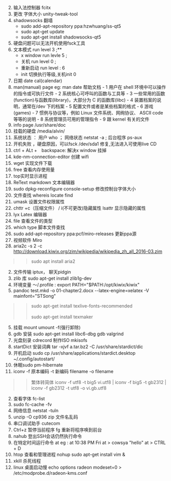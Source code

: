 2. 输入法控制器 fcitx
5. 更改 字体大小 unity-tweak-tool
6. shadowsocks 翻墙 
	- sudo add-apt-repository ppa:hzwhuang/ss-qt5
	- sudo apt-get update
	- sudo apt-get install shadowsocks-qt5
7. 硬盘问题可以无法开机使用fsck工具
9. 文本模式 run level 3 ;**
	 - x window run levle 5 ; 
	 - 关机 run level 0 ;
	 - 重新启动 run level : 6
	 - init 切换执行等级,关机init 0
11. 日期 date cal(calendar)
13.  man(manual) page eg: man date 帮助文档
	-  1 用户在 shell 环境中可以操作的指令或可执行文件
	-  2 系统核心可呼叫的函数与工具等
	-  3 一些常用的函数(function)与函数库(library)，大部分为 C 的函数库(libc)
	-  4 装置档案的说明，通常在/dev 下的档案
	-  5 配置文件或者是某些档案的格式
	-  6 游戏(games)
	-  7 惯例与协议等，例如 Linux 文件系统、网绚协议、 ASCII code 等等的说明
	-  8 系统管理员可用的管理指令
	-  9 跟 kernel 有关的文件
14. info page /usr/share/doc
15. 挂载的硬盘 /media/alvin/
16. 系统状态 ： 用户 who ； 网络状态 netstat -a ; 后台程序 ps-aux
17. 开机失败 ，硬盘原因，可以fsck /dev/sda1 修复,无法进入可使用live CD 
18. ctrl + ALt +　backspace: 解决x window 挂掉
19. kde-nm-connection-editor 创建 wifi
20. wget 实现文件下载
21. free 查看内存使用量
22. top实时显示进程
23. ReText markdown 文本编辑器
24. sudo dpkg-reconfigure console-setup 修改控制台字体大小
25. 文件查找 whereis locate find 
1. umask 设置文件权限属性
1. chttr +c（压缩文件） / i(不可更改)隐藏属性 lsattr 显示隐藏的属性
2. lyx Latex 编辑器
1. file 查看文件的类型
2. which type 脚本文件查找
2. sudo add-apt-repository ppa:pcf/miro-releases 更新ppa源
3. 视频软件 Miro
1. aria2c -s 2 -c http://download.kiwix.org/zim/wikipedia/wikipedia_zh_all_2016-03.zim
>>sudo apt install aria2
2. 文件传输 iptux， 聊天pidgin 
3. zlib 库 sudo apt-get install zlib1g-dev
4. 环境变量 ～/.profile : export PATH="$PATH:/opt/kiwix/kiwix"
5. pandoc test.mkd  -o 01-chapter2.docx --latex-engine=xelatex -V mainfont="STSong"
>>sudo apt-get install texlive-fonts-recommended <br></br>
>>sudo apt-get install texmaker
5. 挂载 mount umount -f(强行卸除)
2. gdb 安装 sudo apt-get install libc6-dbg gdb valgrind
3. 光盘刻录 cdrecord 制作ISO mkisofs
4. startDict 安装词典 tar -xjvf a.tar.bz2 -C /usr/share/stardict/dic
5. 开机启动 sudo cp /usr/share/applications/stardict.desktop   ~/.config/autostart/
6. 休眠sudo pm-hibernate
1. iconv -f 原本编码 -t 新编码 filename -o filename  
>> 繁体转简体  iconv -f utf8 -t big5 vi.utf8 | iconv -f big5 -t gb2312 | iconv -f gb2312 -t utf8 -o vi.gb.utf8
2. 查看字体 fc-list  
1. sudo fc-cache -fv
1. 网络信息 netstat -tuln
1. unzip -O cp936 zip 文件名乱码
1. 串口调试助手 cutecom
1. Ctrl+z  暂停当前程序  fg 重新将程序唤到前台
1. nahub 登出SSH会话仍然执行命令 
1. 在特定时间运行命令  at   eg : at 10:38 PM Fri   at > cowsya "hello"  at > CTRL + D
1. htop 查看和管理进程  nohup sudo apt-get install vim &
1. xkill 杀死线程
1. linux 桌面启动慢 echo options radeon modeset=0 > /etc/modprobe.d/radeon-kms.conf
